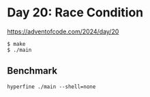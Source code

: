 # Day 20: Race Condition

<https://adventofcode.com/2024/day/20>

```shell
$ make
$ ./main
```

## Benchmark

```shell
hyperfine ./main --shell=none
```

